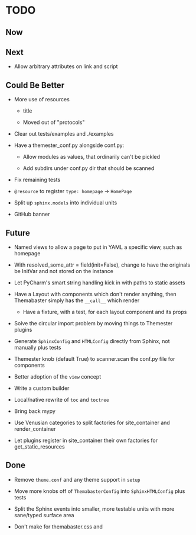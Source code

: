 # TODO

## Now

## Next

- Allow arbitrary attributes on link and script

## Could Be Better

- More use of resources

    - title
    
    - Moved out of "protocols"
    
- Clear out tests/examples and ./examples

- Have a themester_conf.py alongside conf.py:

    - Allow modules as values, that ordinarily can't be pickled
    
    - Add subdirs under conf.py dir that should be scanned

- Fix remaining tests

- `@resource` to register `type: homepage` -> `HomePage`

- Split up `sphinx.models` into individual units

- GitHub banner

## Future

- Named views to allow a page to put in YAML a specific view, such as homepage

- With resolved_some_attr = field(init=False), change to have the originals be InitVar and not stored on the instance

- Let PyCharm's smart string handling kick in with paths to static assets

- Have a Layout with components which don't render anything, then Themabaster simply has the `__call__` which render

    - Have a fixture, with a test, for each layout component and its props

- Solve the circular import problem by moving things to Themester plugins

- Generate `SphinxConfig` and `HTMLConfig` directly from Sphinx, not manually plus tests

- Themester knob (default True) to scanner.scan the conf.py file for components

- Better adoption of the `view` concept

- Write a custom builder

- Local/native rewrite of `toc` and `toctree`

- Bring back mypy
    
- Use Venusian categories to split factories for site_container and render_container

- Let plugins register in site_container their own factories for get_static_resources 

## Done

- Remove `theme.conf` and any theme support in `setup`

- Move more knobs off of `ThemabasterConfig` into `SphinxHTMLConfig` plus tests

- Split the Sphinx events into smaller, more testable units with more sane/typed surface area

- Don't make <link> for themabaster.css and <script> for etc. use css_files and js_files

- Switch integration tests to use myst

- Move `__call__` variables out and either into `__post_init__` or properties

- Stop registering Themabaster as a Sphinx extension

    - Make it a themester plugin
    
    - But allow it to do copy files as part of the Sphinx build process finishing
    
        - Perhaps by having a `sphinx_setup(app)` protocol on each plugin

- Get autodoc into the integration tests

- Bring back simplified resources

    - No tree
    
    - Just Sphinx snippet in inject_page
    
    - Get the type: page value and match to configured resource types
    
- Move canonical link to its own component

- Get stuff out of Head and injected into component rather than passed as prop

- Sidebars from alabaster

- Decouple themester

    - Change wired_setup protocol to send both registry and scanner
    
    - Move sphinx_config etc. singleton registration out of themester.sphinx into themabaster

- Move `storytime` from goku to here

- Get rid of PrevLink and NextLink and stop injecting into this_container fixture, get from page context
